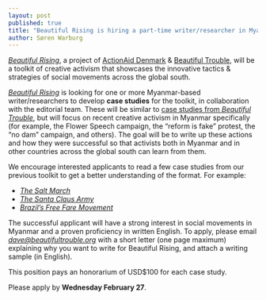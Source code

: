 ```yaml
---
layout: post
published: true
title: "Beautiful Rising is hiring a part-time writer/researcher in Myanmar"
author: Søren Warburg
---
```


[_Beautiful Rising_](http://beautifulrising.org/), a project of [ActionAid Denmark](http://www.ms.dk/en) & [Beautiful Trouble](http://beautifultrouble.org/), will be a toolkit of creative activism that showcases the innovative tactics & strategies of social movements across the global south.

[_Beautiful Rising_](http://beautifulrising.org/) is looking for one or more Myanmar-based writer/researchers to develop **case studies** for the toolkit, in collaboration with the editorial team. These will be similar to [case studies from _Beautiful Trouble_](http://beautifultrouble.org/case/), but will focus on recent creative activism in Myanmar specifically (for example, the Flower Speech campaign, the “reform is fake” protest, the “no dam” campaign, and others). The goal will be to write up these actions and how they were successful so that activists both in Myanmar and in other countries across the global south can learn from them. 

We encourage interested applicants to read a few case studies from our previous toolkit to get a better understanding of the format. For example: 

* [_The Salt March_](http://beautifultrouble.org/case/the-salt-march/)
* [_The Santa Claus Army_](http://beautifultrouble.org/case/santa-claus-army/)
* [_Brazil’s Free Fare Movement_](http://beautifultrouble.org/case/brazils-free-fare-movement/)

The successful applicant will have a strong interest in social movements in Myanmar and a proven proficiency in written English. To apply, please email [_dave@beautifultrouble.org_](mailto:dave@beautifultrouble.org) with a short letter (one page maximum) explaining why you want to write for Beautiful Rising, and attach a writing sample (in English). 

This position pays an honorarium of USD$100 for each case study.

Please apply by **Wednesday February 27**.